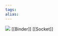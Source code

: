 ```yaml
---
tags: 
alias:
---
```


![](https://img-blog.csdnimg.cn/img_convert/5e99fc7ad20cb8ebd110e4af3f7d37f5.png)
[[Binder]]
[[Socket]]